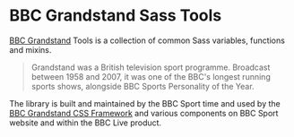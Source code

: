 # BBC Grandstand Sass Tools

[BBC Grandstand](https://www.youtube.com/watch?v=HLHMxFGqhIs) Tools is a collection of common Sass variables, functions and mixins.

> Grandstand was a British television sport programme. Broadcast between 1958 and 2007, it was one of the BBC's longest running sports shows, alongside BBC Sports Personality of the Year.

The library is built and maintained by the BBC Sport time and used by the [BBC Grandstand CSS Framework](https://github.com/bbc/morph-renderer/tree/master/assets/libs/bbc-grandstand) and various components on BBC Sport website and within the BBC Live product.
